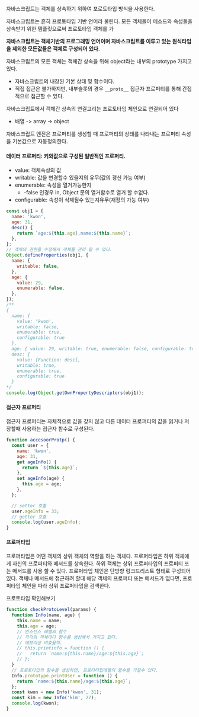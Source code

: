 자바스크립트는 객체를 상속하기 위하여 포로토타입 방식을 사용한다.

자바스크립트는 흔히 프로토타입 기반 언어라 불린다. 모든 객체들이 메소드와 속성들을 상속받기 위한 템플릿으로써 프로토타입 객체를 가


**자바스크립트는 객체기반의 프로그래밍 언어이며 자바스크립트를 이루고 있는 원식타입을 제외한 모든값들은 객체로 구성되어 있다.**

자바스크립트의 모든 객체는 객체간 상속을 위해 object라는 내부의 prototype 가지고 있다.
- 자바스크립트의 내장된 기본 상태 및 함수이다.
- 직접 접근은 불가하지만, 내부슬롯의 경우 `__proto__` 접근자 프로퍼티를 통해 간접적으로 접근할 수 있다.

자바스크립트에서 객체간 상속의 연결고리는 프로토타입 체인으로 연결되어 있다
- 배열 -> array -> object

자바스크립트 엔진은 프로퍼티를 생성할 때 프로퍼티의 상태를 나타내는 프로퍼티 속성을 기본값으로 자동정의한다.

#### 데이터 프로퍼티: 키와값으로 구성된 일반적인 프로퍼티.
- value: 객체속성의 값
- writable: 값을 변경할수 있을지의 유무(값의 갱신 가능 여부)
- enumerable: 속성을 열거가능한지
    - -false 인경우 in, Object 문의 열거함수로 열거 할 수없다.
- configurable: 속성이 삭제될수 있는지유무(재정의 가능 여부)

```js
const obj1 = {
  name: 'kwon',
  age: 31,
  desc() {
    return `age:${this.age},name:${this.name}`;
  },
};
// 객체의 권한을 수정해서 객체를 관리 할 수 있다.
Object.defineProperties(obj1, {
  name: {
    writable: false,
  },
  age: {
    value: 29,
    enumerable: false,
  },    
}); 
/**
{
  name: {
    value: 'kwon',
    writable: false,
    enumerable: true,
    configurable: true
  },
  age: { value: 29, writable: true, enumerable: false, configurable: true },
  desc: {
    value: [Function: desc],
    writable: true,
    enumerable: true,
    configurable: true
  }
*/
console.log(Object.getOwnPropertyDescriptors(obj1));
```

#### 접근자 프로퍼티
접근자 프로퍼티는 자체적으로 값을 갖지 않고 다른 데이터 프로퍼티의 값을 읽거나 저장할때 사용하는 접근자 함수로 구성된다.

```js
function accesoorProtp() {
  const user = {
    name: 'kwon',
    age: 31,
    get ageInfo() {
      return `${this.age}`;
    },
    set ageInfo(age) {
      this.age = age;
    },
  };

  // setter 호출
  user.ageInfo = 33;
  // getter 호출
  console.log(user.ageInfo);
}
```

#### 프로퍼타입

프로퍼타입은 어떤 객체의 상위 객체의 역할을 하는 객체다. 프로퍼타입은 하위 객체에게 자신의 프로퍼티와 메서드를 상속한다. 하위 객체는 상위 프로퍼타입의 프로퍼티 또는 메서드를 사용 할 수 있다. 프로퍼타입 체인은 단방향 링크드리스트 형태로 구성되어 있다. 객체나 메서드에 접근하려 할때 해당 객체의 프로퍼티 또는 메서드가 없다면, 프로퍼타입 체인을 따라 상위 프로퍼타입을 검색한다.

프로토타입 확인해보기

``` js
function checkProtoLevel(params) {
  function Info(name, age) {
    this.name = name;
    this.age = age;
    // 인스턴스 레벨의 함수
    // 각각의 객체마다 함수를 생성해서 가지고 았다.
    // 메모리상 비효율적.
    // this.printinfo = function () {
    //   return `name:${this.name}/age:${this.age}`;
    // };
  }
  // 프로토타입의 함수를 생성하면, 프로타타입레벨의 함수를 가질수 있다.
  Info.prototype.printUser = function () {
    return `name:${this.name}/age:${this.age}`;
  };
  const kwon = new Info('kwon', 31);
  const kim = new Info('kim', 27);
  console.log(kwon);
}
```